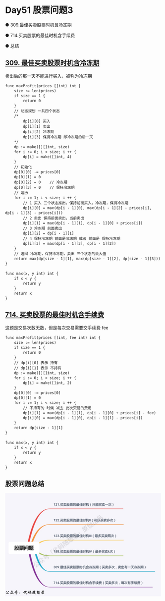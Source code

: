 # Day51 股票问题3

● 309.最佳买卖股票时机含冷冻期  

● 714.买卖股票的最佳时机含手续费  

● 总结

## [309. 最佳买卖股票时机含冷冻期](https://leetcode.cn/problems/best-time-to-buy-and-sell-stock-with-cooldown/description/)

卖出后的那一天不能进行买入，被称为冷冻期

```golang
func maxProfit(prices []int) int {
    size := len(prices)
    if size == 1 {
        return 0
    }
    // 动态规划 一共四个状态
    /*
        dp[i][0] 买入
        dp[i][1] 卖出
        dp[i][2] 冷冻期
        dp[i][3] 保持冷冻期 即冷冻期的后一天
    */
    dp := make([][]int, size)
    for i := 0; i < size; i ++ {
        dp[i] = make([]int, 4)
    }
    // 初始化
    dp[0][0] -= prices[0]
    dp[0][1] = 0
    dp[0][2] = 0    // 冷冻期
    dp[0][3] = 0    // 保持冷冻期
    // 遍历
    for i := 1; i < size; i ++ {
        // 1 买入 三个状态推出，保持前面买入，冷冻期，保持冷冻期
        dp[i][0] = max(dp[i - 1][0], max(dp[i - 1][2] - prices[i], dp[i - 1][3] - prices[i]))
        // 2 卖出 保持前面卖出，当前卖出
        dp[i][1] = max(dp[i - 1][1], dp[i - 1][0] + prices[i])
        // 3 冷冻期 前面卖出
        dp[i][2] = dp[i - 1][1]
        // 4 保持冷冻期 前面是冷冻期 或者 前面是 保持冷冻期
        dp[i][3] = max(dp[i - 1][3], dp[i - 1][2]) 
    }
    // 返回 冷冻期，保持冷冻期，卖出 三个状态的最大值
    return max(dp[size - 1][1], max(dp[size - 1][2], dp[size - 1][3]))
}

func max(x, y int) int {
    if x < y {
        return y
    }
    return x
}
```



## [714. 买卖股票的最佳时机含手续费](https://leetcode.cn/problems/best-time-to-buy-and-sell-stock-with-transaction-fee/description/)

这题是交易次数无数，但是每次交易需要交手续费 fee

```golang
func maxProfit(prices []int, fee int) int {
    size := len(prices)
    if size == 1 {
        return 0
    }
    // dp[i][0] 表示 持有
    // dp[i][1] 表示 不持有
    dp := make([][]int, size)
    for i := 0; i < size; i ++ {
        dp[i] = make([]int, 2)
    }
    dp[0][0] -= prices[0]
    dp[0][1] = 0
    for i := 1; i < size; i ++ {
        // 不持有的 时候 减去 此次交易的费用
        dp[i][1] = max(dp[i - 1][1], dp[i - 1][0] + prices[i] - fee)
        dp[i][0] = max(dp[i - 1][0], dp[i - 1][1] - prices[i])
    }
    return dp[size - 1][1]
}

func max(x, y int) int {
    if x < y {
        return y
    }
    return x
}
```

## 股票问题总结

![](https://raw.githubusercontent.com/RobKing9/Blog_Pic/master/202304192345894.png)	